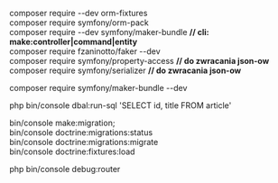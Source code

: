 composer require --dev orm-fixtures  
composer require symfony/orm-pack  
composer require --dev symfony/maker-bundle  **// cli: make:controller|command|entity**  
composer require fzaninotto/faker --dev  
composer require symfony/property-access **// do zwracania json-ow**  
composer require symfony/serializer **// do zwracania json-ow**  

composer require symfony/maker-bundle --dev  

php bin/console dbal:run-sql 'SELECT id, title FROM article'

bin/console make:migration;  
bin/console doctrine:migrations:status  
bin/console doctrine:migrations:migrate  
bin/console doctrine:fixtures:load  

php bin/console debug:router  